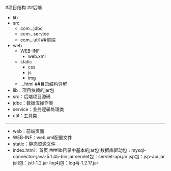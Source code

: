 #项目结构
##后端
* lib
* src
    * com...jdbc
    * com...service
    * com...util
##前端
* web
    * WEB-INF
        * web.xml
    * static
        * css
        * js
        * img
    * ...html
##目录结构详解
* lib：项目依赖的jar包
* src：后端项目源码
* jdbc：数据库操作类
* service：业务逻辑处理类
* util：工具类
---
* web：前端页面
* WEB-INF：web.xml配置文件
* static：静态资源文件
* index.html：首页
###lib目录中基本的jar包
数据库驱动包：mysql-connector-java-5.1.45-bin.jar
servlet包：servlet-api.jar
jsp包：jsp-api.jar
jstl包：jstl-1.2.jar
log4j包：log4j-1.2.17.jar
